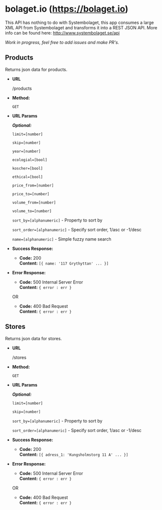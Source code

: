 # bolaget.io (https://bolaget.io)

This API has nothing to do with Systembolaget, this app consumes a large XML API from Systembolaget and transforms it into a REST JSON API. More info can be found here: http://www.systembolaget.se/api

*Work in progress, feel free to add issues and make PR's.*

**Products**
----
  Returns json data for products.

* **URL**

  /products


* **Method:**

  `GET`


*  **URL Params**

   ***Optional:***

   `limit=[number]`

   `skip=[number]`

   `year=[number]`

   `ecologial=[bool]`

   `koscher=[bool]`

   `ethical=[bool]`

   `price_from=[number]`

   `price_to=[number]`

   `volume_from=[number]`

   `volume_to=[number]`

   `sort_by=[alphanumeric]` - Property to sort by

   `sort_order=[alphanumeric]` - Specify sort order, 1/asc or -1/desc

   `name=[alphanumeric]` - Simple fuzzy name search


* **Success Response:**

  * **Code:** 200 <br />
    **Content:** `[{ name: '117 Grythyttan' ... }]`


* **Error Response:**

  * **Code:** 500 Internal Server Error <br />
    **Content:** `{ error : err }`

  OR

  * **Code:** 400 Bad Request <br />
    **Content:** `{ error : err }`




**Stores**
----
  Returns json data for stores.

* **URL**

  /stores


* **Method:**

  `GET`


*  **URL Params**

   ***Optional:***

   `limit=[number]`

   `skip=[number]`

   `sort_by=[alphanumeric]` - Property to sort by

   `sort_order=[alphanumeric]` - Specify sort order, 1/asc or -1/desc


* **Success Response:**

  * **Code:** 200 <br />
    **Content:** `[{ adress_1: 'Kungsholmstorg 11 A' ... }]`


* **Error Response:**

  * **Code:** 500 Internal Server Error <br />
    **Content:** `{ error : err }`

  OR

  * **Code:** 400 Bad Request <br />
    **Content:** `{ error : err }`
